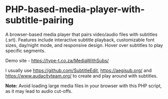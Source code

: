 # PHP-based-media-player-with-subtitle-pairing
A browser-based media player that pairs video/audio files with subtitles (.srt). Features include interactive subtitle playback, customizable font sizes, day/night mode, and responsive design. Hover over subtitles to play specific segments.

Demo site - https://type-t.co.za/MediaWithSubs/

I usually use https://github.com/SubtitleEdit, https://aegisub.org/ and https://www.audacityteam.org/ to create and play around with subtitles. 

**Note:** Avoid loading large media files in your browser with this PHP script, as it may lead to audio cut-offs.
